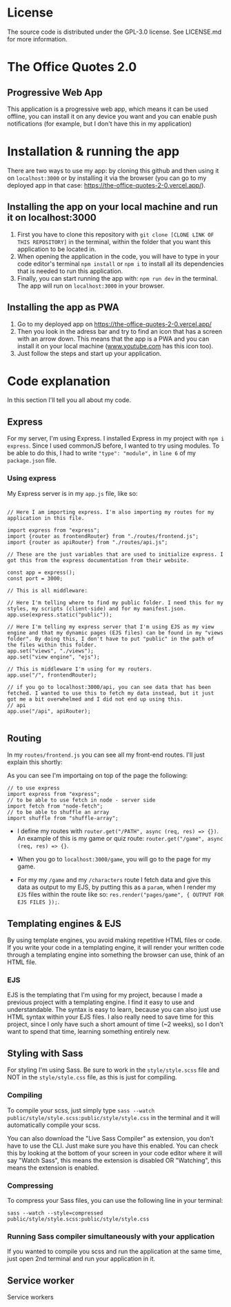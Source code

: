 # License

The source code is distributed under the GPL-3.0 license. See LICENSE.md for more information.

# The Office Quotes 2.0

## Progressive Web App

This application is a progressive web app, which means it can be used offline, you can install it on any device you want and you can enable push notifications (for example, but I don't have this in my application)

# Installation & running the app

There are two ways to use my app: by cloning this github and then using it on `localhost:3000` or by installing it via the browser (you can go to my deployed app in that case: https://the-office-quotes-2-0.vercel.app/).

## Installing the app on your local machine and run it on localhost:3000

1. First you have to clone this repository with `git clone [CLONE LINK OF THIS REPOSITORY]` in the terminal, within the folder that you want this application to be located in.
2. When opening the application in the code, you will have to type in your code editor's terminal `npm install` or `npm i` to install all its dependencies that is needed to run this application.
3. Finally, you can start running the app with: `npm run dev` in the terminal. The app will run on `localhost:3000` in your browser.

## Installing the app as PWA

1. Go to my deployed app on https://the-office-quotes-2-0.vercel.app/
2. Then you look in the adress bar and try to find an icon that has a screen with an arrow down. This means that the app is a PWA and you can install it on your local machine (www.youtube.com has this icon too).
3. Just follow the steps and start up your application.

# Code explanation

In this section I'll tell you all about my code.

## Express

For my server, I'm using Express. I installed Express in my project with `npm i express`. Since I used commonJS before, I wanted to try using modules. To be able to do this, I had to write `"type": "module",` in `line 6` of my `package.json` file.

### Using express

My Express server is in my `app.js` file, like so:

```

// Here I am importing express. I'm also importing my routes for my application in this file.

import express from "express";
import {router as frontendRouter} from "./routes/frontend.js";
import {router as apiRouter} from "./routes/api.js";

// These are the just variables that are used to initialize express. I got this from the express documentation from their website.

const app = express();
const port = 3000;

// This is all middleware:

// Here I'm telling where to find my public folder. I need this for my styles, my scripts (client-side) and for my manifest.json.
app.use(express.static("public"));

// Here I'm telling my express server that I'm using EJS as my view engine and that my dynamic pages (EJS files) can be found in my "views folder". By doing this, I don't have to put "public" in the path of the files within this folder.
app.set("views", "./views");
app.set("view engine", "ejs");

// This is middleware I'm using for my routers.
app.use("/", frontendRouter);

// if you go to localhost:3000/api, you can see data that has been fetched. I wanted to use this to fetch my data instead, but it just got me a bit overwhelmed and I did not end up using this.
// api
app.use("/api", apiRouter);


```

## Routing

In my `routes/frontend.js` you can see all my front-end routes. I'll just explain this shortly:

As you can see I'm importaing on top of the page the following:

```
// to use express
import express from "express";
// to be able to use fetch in node - server side
import fetch from "node-fetch";
// to be able to shuffle an array
import shuffle from "shuffle-array";

```

- I define my routes with `router.get("/PATH", async (req, res) => {})`. An example of this is my game or quiz route: `router.get("/game", async (req, res) => {}`.

- When you go to `localhost:3000/game`, you will go to the page for my game.

- For my my `/game` and my `/characters` route I fetch data and give this data as output to my EJS, by putting this as a `param`, when I render my `EJS` files within the route like so: `res.render("pages/game", { OUTPUT FOR EJS FILES });`.

## Templating engines & EJS

By using template engines, you avoid making repetitive HTML files or code. If you write your code in a templating engine, it will render your written code through a templating engine into something the browser can use, think of an HTML file.

### EJS

EJS is the templating that I'm using for my project, because I made a previous project with a templating engine. I find it easy to use and understandable. The syntax is easy to learn, because you can also just use HTML syntax within your EJS files. I also really need to save time for this project, since I only have such a short amount of time (~2 weeks), so I don't want to spend that time, learning something entirely new.

## Styling with Sass

For styling I'm using Sass. Be sure to work in the `style/style.scss` file and NOT in the `style/style.css` file, as this is just for compiling.

### Compiling

To compile your scss, just simply type `sass --watch public/style/style.scss:public/style/style.css` in the terminal and it will automatically compile your scss.

You can also download the "Live Sass Compiler" as extension, you don't have to use the CLI. Just make sure you have this enabled. You can check this by looking at the bottom of your screen in your code editor where it will say "Watch Sass", this means the extension is disabled OR "Watching", this means the extension is enabled.

### Compressing

To compress your Sass files, you can use the following line in your terminal:

`sass --watch --style=compressed public/style/style.scss:public/style/style.css`

### Running Sass compiler simultaneously with your application

If you wanted to compile you scss and run the application at the same time, just open 2nd terminal and run your application in it.

## Service worker

Service workers
